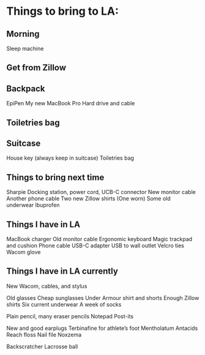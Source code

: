 # Things to bring to LA:

## Morning
Sleep machine

## Get from Zillow

## Backpack
EpiPen
My new MacBook Pro
Hard drive and cable

## Toiletries bag
<!-- Glasses -->
<!-- Electric toothbrush -->
<!-- Contacts -->
<!-- Tweezers -->
<!-- Nail clipper -->
<!-- Retinol -->
<!-- Flonase -->
<!-- Clobetasol (leave in LA) -->

## Suitcase
House key (always keep in suitcase)
Toiletries bag

## Things to bring next time
Sharpie
Docking station, power cord, UCB-C connector
New monitor cable
Another phone cable
Two new Zillow shirts (One worn)
Some old underwear
Ibuprofen

## Things I have in LA
MacBook charger
Old monitor cable
Ergonomic keyboard
Magic trackpad and cushion
Phone cable
USB-C adapter
USB to wall outlet
Velcro ties
Wacom glove

## Things I have in LA currently
New Wacom, cables, and stylus

Old glasses
Cheap sunglasses
Under Armour shirt and shorts
Enough Zillow shirts
Six current underwear
A week of socks

Plain pencil, many eraser pencils
Notepad
Post-its

New and good earplugs
Terbinafine for athlete’s foot
Mentholatum
Antacids
Reach floss
Nail file
Noxzema

Backscratcher
Lacrosse ball